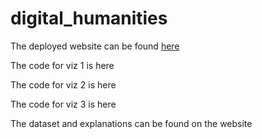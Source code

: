 # digital_humanities
The deployed website can be found [here](https://bellas-supercool-project-e69495.webflow.io/)

The code for viz 1 is here

The code for viz 2 is here 

The code for viz 3 is here 

The dataset and explanations can be found on the website
